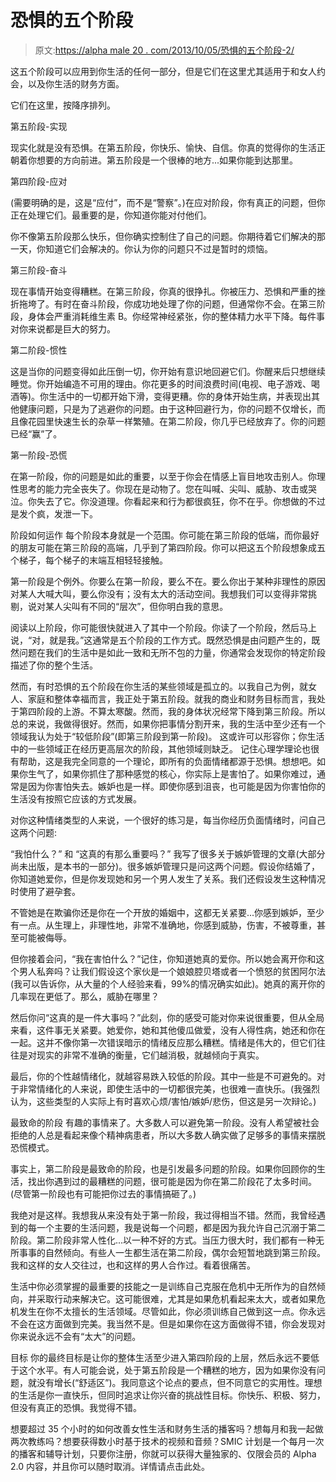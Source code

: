 # 恐惧的五个阶段

> 原文:[https://alpha male 20 . com/2013/10/05/恐惧的五个阶段-2/](https://alphamale20.com/2013/10/05/the-five-stages-of-fear-2/)

这五个阶段可以应用到你生活的任何一部分，但是它们在这里尤其适用于和女人约会，以及你生活的财务方面。

它们在这里，按降序排列。

第五阶段-实现

现实化就是没有恐惧。在第五阶段，你快乐、愉快、自信。你真的觉得你的生活正朝着你想要的方向前进。第五阶段是一个很棒的地方...如果你能到达那里。

第四阶段-应对

(需要明确的是，这是“应付”，而不是“警察”。)在应对阶段，你有真正的问题，但你正在处理它们。最重要的是，你知道你能对付他们。

你不像第五阶段那么快乐，但你确实控制住了自己的问题。你期待着它们解决的那一天，你知道它们会解决的。你认为你的问题只不过是暂时的烦恼。

第三阶段-奋斗

现在事情开始变得糟糕。在第三阶段，你真的很挣扎。你被压力、恐惧和严重的挫折拖垮了。有时在奋斗阶段，你成功地处理了你的问题，但通常你不会。在第三阶段，身体会严重消耗维生素 B。你经常神经紧张，你的整体精力水平下降。每件事对你来说都是巨大的努力。

第二阶段-惯性

这是当你的问题变得如此压倒一切，你开始有意识地回避它们。你醒来后只想继续睡觉。你开始编造不可用的理由。你花更多的时间浪费时间(电视、电子游戏、喝酒等)。你生活中的一切都开始下滑，变得更糟。你的身体开始生病，并表现出其他健康问题，只是为了逃避你的问题。由于这种回避行为，你的问题不仅增长，而且像花园里快速生长的杂草一样繁殖。在第二阶段，你几乎已经放弃了。你的问题已经“赢”了。

第一阶段-恐慌

在第一阶段，你的问题是如此的重要，以至于你会在情感上盲目地攻击别人。你理性思考的能力完全丧失了。你现在是动物了。您在叫喊、尖叫、威胁、攻击或哭泣。你失去了它。你没道理。你看起来和行为都很疯狂，你不在乎。你想做的不过是发个疯，发泄一下。

阶段如何运作
每个阶段本身就是一个范围。你可能在第三阶段的低端，而你最好的朋友可能在第三阶段的高端，几乎到了第四阶段。你可以把这五个阶段想象成五个梯子，每个梯子的末端互相轻轻接触。

第一阶段是个例外。你要么在第一阶段，要么不在。要么你出于某种非理性的原因对某人大喊大叫，要么你没有；没有太大的活动空间。我想我们可以变得非常挑剔，说对某人尖叫有不同的“层次”，但你明白我的意思。

阅读以上阶段，你可能很快就进入了其中一个阶段。你读了一个阶段，然后马上说，“对，就是我。”这通常是五个阶段的工作方式。既然恐惧是由问题产生的，既然问题在我们的生活中是如此一致和无所不包的力量，你通常会发现你的特定阶段描述了你的整个生活。

然而，有时恐惧的五个阶段在你生活的某些领域是孤立的。以我自己为例，就女人、家庭和整体幸福而言，我正处于第五阶段。就我的商业和财务目标而言，我处于第四阶段的上游。不算太寒酸。然而，我的身体状况经常下降到第三阶段。所以总的来说，我做得很好。然而，如果你把事情分割开来，我的生活中至少还有一个领域我认为处于“较低阶段”(即第三阶段到第一阶段)。
这或许可以形容你；你生活中的一些领域正在经历更高层次的阶段，其他领域则缺乏。 记住心理学理论也很有帮助，这是我完全同意的一个理论，即所有的负面情绪都源于恐惧。想想吧。如果你生气了，如果你抓住了那种感觉的核心，你实际上是害怕了。如果你难过，通常是因为你害怕失去。嫉妒也是一样。即使你感到沮丧，也可能是因为你害怕你的生活没有按照它应该的方式发展。

对你这种情绪类型的人来说，一个很好的练习是，每当你经历负面情绪时，问自己这两个问题:

“我怕什么？”
和
“这真的有那么重要吗？”
我写了很多关于嫉妒管理的文章(大部分尚未出版，是本书的一部分)。很多嫉妒管理只是问这两个问题。假设你结婚了，你知道她爱你，但是你发现她和另一个男人发生了关系。我们还假设发生这种情况时使用了避孕套。

不管她是在欺骗你还是你在一个开放的婚姻中，这都无关紧要...你感到嫉妒，至少有一点。从生理上，非理性地，非常不准确地，你感到威胁，伤害，不被尊重，甚至可能被侮辱。

但你接着会问，“我在害怕什么？”记住，你知道她真的爱你。所以她会离开你和这个男人私奔吗？让我们假设这个家伙是一个娘娘腔贝塔或者一个愤怒的贫困阿尔法(我可以告诉你，从大量的个人经验来看，99%的情况确实如此)。她真的离开你的几率现在更低了。那么，威胁在哪里？

然后你问“这真的是一件大事吗？”此刻，你的感受可能对你来说很重要，但从全局来看，这件事无关紧要。她爱你，她和其他傻瓜做爱，没有人得性病，她还和你在一起。这并不像你第一次错误暗示的情绪反应那么糟糕。情绪是伟大的，但它们往往是对现实的非常不准确的衡量，它们越消极，就越倾向于真实。

最后，你的个性越情绪化，就越容易跌入较低的阶段。其中一些是不可避免的。对于非常情绪化的人来说，即使生活中的一切都很完美，也很难一直快乐。(我强烈认为，这些类型的人实际上有时喜欢心烦/害怕/嫉妒/悲伤，但这是另一次辩论。)

最致命的阶段
有趣的事情来了。大多数人可以避免第一阶段。没有人希望被社会拒绝的人总是看起来像个精神病患者，所以大多数人确实做了足够多的事情来摆脱恐慌模式。

事实上，第二阶段是最致命的阶段，也是引发最多问题的阶段。如果你回顾你的生活，找出你遇到过的最糟糕的问题，很可能是因为你在第二阶段花了太多时间。(尽管第一阶段也有可能把你过去的事情搞砸了。)

我绝对是这样。我想我从来没有处于第一阶段，我过得相当不错。然而，我曾经遇到的每一个主要的生活问题，我是说每一个问题，都是因为我允许自己沉溺于第二阶段。第二阶段非常人性化...以一种不好的方式。当压力很大时，我们都有一种无所事事的自然倾向。有些人一生都生活在第二阶段，偶尔会短暂地跳到第三阶段。我和这样的女人交往过，也和这样的男人合作过。看着很痛苦。

生活中你必须掌握的最重要的技能之一是训练自己克服在危机中无所作为的自然倾向，并采取行动来解决它。这可能很难，尤其是如果危机看起来太大，或者如果危机发生在你不太擅长的生活领域。尽管如此，你必须训练自己做到这一点。你永远不会在这方面做到完美。我当然不是。但是如果你在这方面做得不错，你会发现对你来说永远不会有“太大”的问题。

目标
你的最终目标是让你的整体生活至少进入第四阶段的上层，然后永远不要低于这个水平。有人可能会说，处于第五阶段是一个糟糕的地方，因为如果你没有问题，就没有增长(“舒适区”)。我同意这个论点的要点，但不同意它的实用性。理想的生活是你一直快乐，但同时追求让你兴奋的挑战性目标。你快乐、积极、努力，但没有真正的恐惧。我觉得不错。

想要超过 35 个小时的如何改善女性生活和财务生活的播客吗？想每月和我一起做两次教练吗？想要获得数小时基于技术的视频和音频？SMIC 计划是一个每月一次的播客和辅导计划，只要你注册，你就可以获得大量独家的、仅限会员的 Alpha 2.0 内容，并且你可以随时取消。详情请点击此处。